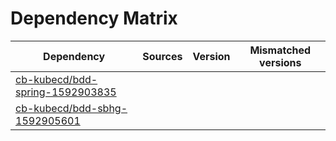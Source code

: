 # Dependency Matrix

Dependency | Sources | Version | Mismatched versions
---------- | ------- | ------- | -------------------
[cb-kubecd/bdd-spring-1592903835](https://github.com/cb-kubecd/bdd-spring-1592903835.git) |  | []() | 
[cb-kubecd/bdd-sbhg-1592905601](https://github.com/cb-kubecd/bdd-sbhg-1592905601.git) |  | []() | 
